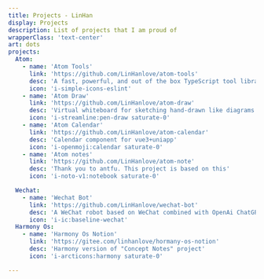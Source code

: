 ```yaml
---
title: Projects - LinHan
display: Projects
description: List of projects that I am proud of
wrapperClass: 'text-center'
art: dots
projects:
  Atom:
    - name: 'Atom Tools'
      link: 'https://github.com/LinHanlove/atom-tools'
      desc: 'A fast, powerful, and out of the box TypeScript tool library'
      icon: 'i-simple-icons-eslint'
    - name: 'Atom Draw'
      link: 'https://github.com/LinHanlove/atom-draw'
      desc: 'Virtual whiteboard for sketching hand-drawn like diagrams'
      icon: 'i-streamline:pen-draw saturate-0'
    - name: 'Atom Calendar'
      link: 'https://github.com/LinHanlove/atom-calendar'
      desc: 'Calendar component for vue3+uniapp'
      icon: 'i-openmoji:calendar saturate-0'
    - name: 'Atom notes'
      link: 'https://github.com/LinHanlove/atom-note'
      desc: 'Thank you to antfu. This project is based on this'
      icon: 'i-noto-v1:notebook saturate-0'

  Wechat:
    - name: 'Wechat Bot'
      link: 'https://github.com/LinHanlove/wechat-bot'
      desc: 'A WeChat robot based on WeChat combined with OpenAi ChatGPT/Kimi/iFlytek and other AI services.'
      icon: 'i-ic:baseline-wechat'
  Harmony Os:
    - name: 'Harmony Os Notion'
      link: 'https://gitee.com/linhanlove/hormany-os-notion'
      desc: 'Harmony version of "Concept Notes" project'
      icon: 'i-arcticons:harmony saturate-0'

---
```


<!-- @layout-full-width -->

<ListProjects :projects="frontmatter.projects" />
